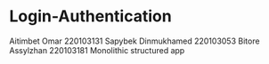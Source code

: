 # Login-Authentication 
Aitimbet Omar 220103131
Sapybek Dinmukhamed 220103053
Bitore Assylzhan 220103181
Monolithic structured app
